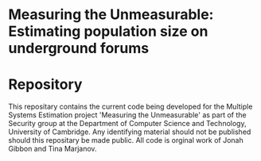 # Measuring the Unmeasurable: Estimating population size on underground forums
# Repository

This repositary contains the current code being developed for the Multiple Systems Estimation project 'Measuring the Unmeasurable' as part of the Security group at the Department of Computer Science and Technology, University of Cambridge. Any identifying material should not be published should this repositary be made public. All code is orginal work of Jonah Gibbon and Tina Marjanov.
